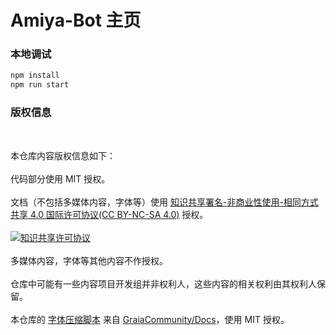 # Amiya-Bot 主页

### 本地调试

```bash
npm install
npm run start
```

### 版权信息

<br>

本仓库内容版权信息如下：    
<br>
代码部分使用 MIT 授权。     
<br>
文档（不包括多媒体内容，字体等）使用 [知识共享署名-非商业性使用-相同方式共享 4.0 国际许可协议(CC BY-NC-SA 4.0)](https://creativecommons.org/licenses/by-nc-sa/4.0/) 授权。    
<br>
<a rel="license" href="http://creativecommons.org/licenses/by-nc-sa/4.0/"><img alt="知识共享许可协议" style="border-width:0" src="https://i.creativecommons.org/l/by-nc-sa/4.0/88x31.png" /></a>
<br><br>
多媒体内容，字体等其他内容不作授权。   
<br>
仓库中可能有一些内容项目开发组并非权利人，这些内容的相关权利由其权利人保留。   
<br>
本仓库的 [字体压缩脚本](scripts/minfont.py) 来自 [GraiaCommunity/Docs](https://github.com/GraiaCommunity/Docs)，使用 MIT 授权。
